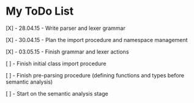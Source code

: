 My ToDo List
============

[X] - 28.04.15 - Write parser and lexer grammar

[X] - 30.04.15 - Plan the import procedure and namespace management

[X] - 03.05.15 - Finish grammar and lexer actions

[ ] - Finish initial class import procedure

[ ] - Finish pre-parsing procedure (defining functions and types before semantic analysis)

[ ] - Start on the semantic analysis stage
